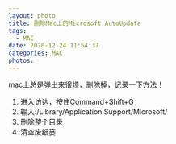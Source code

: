 ```yaml
---
layout: photo
title: 删除Mac上的Microsoft AutoUpdate
tags:
  - MAC
date: 2020-12-24 11:54:37
categories: MAC
photos:
---
```

mac上总是弹出来很烦，删除掉，记录一下方法！
<!--more-->
1. 进入访达，按住Command+Shift+G
2. 输入:/Library/Application Support/Microsoft/
3. 删除整个目录
4. 清空废纸篓

